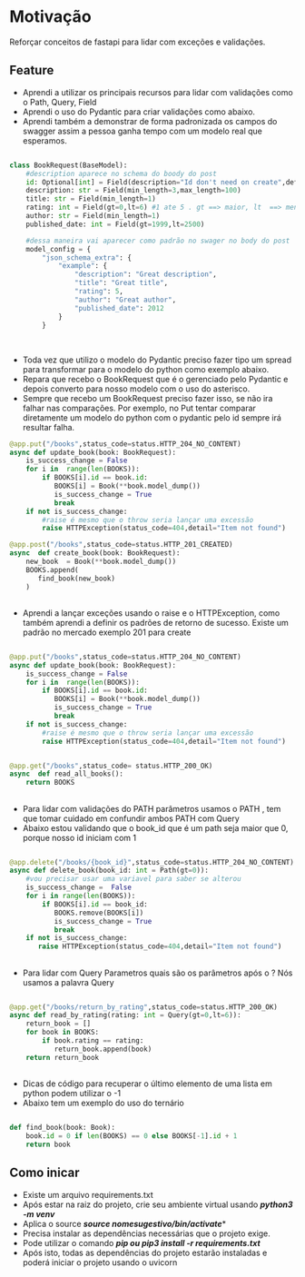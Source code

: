 # Motivação
Reforçar conceitos de fastapi para lidar com exceções e validações.


## Feature
- Aprendi a utilizar os principais recursos para lidar com validações como o Path, Query, Field
- Aprendi o uso do Pydantic para criar validações como abaixo.
- Aprendi também a demonstrar de forma padronizada os campos do swagger assim a pessoa ganha tempo com um modelo real que esperamos.

```python

class BookRequest(BaseModel):
    #description aparece no schema do boody do post
    id: Optional[int] = Field(description="Id don't need on create",default=None)
    description: str = Field(min_length=3,max_length=100)
    title: str = Field(min_length=1)
    rating: int = Field(gt=0,lt=6) #1 ate 5 . gt ==> maior, lt  ==> menor
    author: str = Field(min_length=1)
    published_date: int = Field(gt=1999,lt=2500)

    #dessa maneira vai aparecer como padrão no swager no body do post
    model_config = {
        "json_schema_extra": {
            "example": {
                "description": "Great description",
                "title": "Great title",
                "rating": 5,
                "author": "Great author",
                "published_date": 2012
            }
        }
    

```

##
- Toda vez que utilizo o modelo do Pydantic preciso fazer tipo um spread para transformar para o modelo do python como exemplo abaixo.
- Repara que recebo o BookRequest que é o gerenciado pelo Pydantic e depois converto para nosso modelo com o uso do asterisco.
- Sempre que recebo um BookRequest preciso fazer isso, se não ira falhar nas comparações. Por exemplo, no Put tentar comparar diretamente um modelo do python com o pydantic pelo id sempre irá resultar falha.

```python
@app.put("/books",status_code=status.HTTP_204_NO_CONTENT)
async def update_book(book: BookRequest):
    is_success_change = False
    for i in  range(len(BOOKS)):
        if BOOKS[i].id == book.id:
           BOOKS[i] = Book(**book.model_dump())
           is_success_change = True
           break
    if not is_success_change:
        #raise é mesmo que o throw seria lançar uma excessão
        raise HTTPException(status_code=404,detail="Item not found")

@app.post("/books",status_code=status.HTTP_201_CREATED)
async  def create_book(book: BookRequest):
    new_book  = Book(**book.model_dump())
    BOOKS.append(
       find_book(new_book)
    )

```

##

- Aprendi a lançar exceções usando o raise e o HTTPException, como também aprendi a definir os padrões de retorno de sucesso. Existe um padrão no mercado exemplo 201 para create

```python

@app.put("/books",status_code=status.HTTP_204_NO_CONTENT)
async def update_book(book: BookRequest):
    is_success_change = False
    for i in  range(len(BOOKS)):
        if BOOKS[i].id == book.id:
           BOOKS[i] = Book(**book.model_dump())
           is_success_change = True
           break
    if not is_success_change:
        #raise é mesmo que o throw seria lançar uma excessão
        raise HTTPException(status_code=404,detail="Item not found")


@app.get("/books",status_code= status.HTTP_200_OK)
async  def read_all_books():
    return BOOKS


```

##
- Para lidar com validações do PATH parâmetros usamos o PATH , tem que tomar cuidado em confundir ambos PATH com Query
- Abaixo estou validando que o book_id que é um path seja maior que 0, porque nosso id iniciam com 1

```python

@app.delete("/books/{book_id}",status_code=status.HTTP_204_NO_CONTENT)
async def delete_book(book_id: int = Path(gt=0)):
    #vou precisar usar uma variavel para saber se alterou
    is_success_change =  False
    for i in range(len(BOOKS)):
        if BOOKS[i].id == book_id:
           BOOKS.remove(BOOKS[i])
           is_success_change = True
           break
    if not is_success_change:
       raise HTTPException(status_code=404,detail="Item not found")

```

##
- Para lidar com Query Parametros quais são os parâmetros após o ? Nós usamos a palavra Query

```python

@app.get("/books/return_by_rating",status_code=status.HTTP_200_OK)
async def read_by_rating(rating: int = Query(gt=0,lt=6)):
    return_book = []
    for book in BOOKS:
        if book.rating == rating:
           return_book.append(book)
    return return_book


```

## 
- Dicas de código para recuperar o último elemento de uma lista em python podem utilizar o -1
- Abaixo tem um exemplo do uso do ternário

```python

def find_book(book: Book):
    book.id = 0 if len(BOOKS) == 0 else BOOKS[-1].id + 1
    return book

```

## Como inicar
- Existe um arquivo requirements.txt
- Após estar na raiz do projeto, crie seu ambiente virtual usando ***python3 -m venv <nomesugestivo>***
- Aplica o source ***source nomesugestivo/bin/activate****
- Precisa instalar as dependências necessárias que o projeto exige.
- Pode utilizar o comando ***pip ou pip3 install -r requirements.txt***
- Após isto, todas as dependências do projeto estarão instaladas e poderá iniciar o projeto usando o uvicorn 
